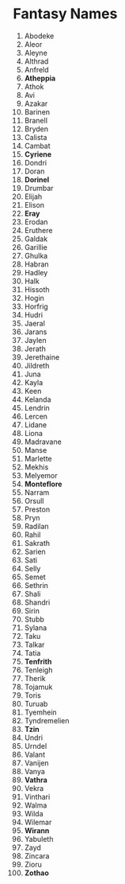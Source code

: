 # Fantasy Names

1. Abodeke
2. Aleor
3. Aleyne
4. Althrad
5. Anfreld
6. **Atheppia**
7. Athok
8. Avi
9. Azakar
10. Barinen
11. Branell
12. Bryden
13. Calista
14. Cambat
15. **Cyriene**
16. Dondri
17. Doran
18. **Dorinel**
19. Drumbar
20. Elijah
21. Elison
22. **Eray**
23. Erodan
24. Eruthere
25. Galdak
26. Garillie
27. Ghulka
28. Habran
29. Hadley
30. Halk
31. Hissoth
32. Hogin
33. Horfrig
34. Hudri
35. Jaeral
36. Jarans
37. Jaylen
38. Jerath
39. Jerethaine
40. Jildreth
41. Juna
42. Kayla
43. Keen
44. Kelanda
45. Lendrin
46. Lercen
47. Lidane
48. Liona
49. Madravane
50. Manse
51. Marlette
52. Mekhis
53. Melyemor
54. **Monteflore**
55. Narram
56. Orsull
57. Preston
58. Pryn
59. Radilan
60. Rahil
61. Sakrath
62. Sarien
63. Sati
64. Selly
65. Semet
66. Sethrin
67. Shali
68. Shandri
69. Sirin
70. Stubb
71. Sylana
72. Taku
73. Talkar
74. Tatia
75. **Tenfrith**
76. Tenleigh
77. Therik
78. Tojamuk
79. Toris
80. Turuab
81. Tyemhein
82. Tyndremelien
83. **Tzin**
84. Undri
85. Urndel
86. Valant
87. Vanijen
88. Vanya
89. **Vathra**
90. Vekra
91. Vinthari
92. Walma
93. Wilda
94. Wilemar
95. **Wirann**
96. Yabuleth
97. Zayd
98. Zincara
99. Zioru
100. **Zothao**
